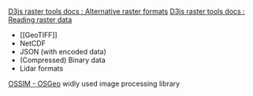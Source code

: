 [D3js raster tools docs : Alternative raster formats](https://geoexamples.com/d3-raster-tools-docs/intr/raster-formats.html)
[D3js raster tools docs : Reading raster data](https://geoexamples.com/d3-raster-tools-docs/intr/reading-raster-data.html)

- [[GeoTIFF]]
- NetCDF
- JSON (with encoded data)
- (Compressed) Binary data
- Lidar formats

[OSSIM - OSGeo](https://www.osgeo.org/projects/ossim/) widly used image processing library
